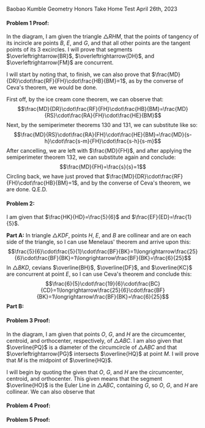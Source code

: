 Baobao Kumble
Geometry Honors Take Home Test
April 26th, 2023

#### Problem 1 Proof:
In the diagram, I am given the triangle $\triangle{RHM}$, that the points of tangency of its incircle are points $B$, $E$, and $G$, and that all other points are the tangent points of its 3 excircles. I will prove that segments $\overleftrightarrow{BR}$, $\overleftrightarrow{DH}$, and $\overleftrightarrow{FM}$ are concurrent.

I will start by noting that, to finish, we can also prove that $\frac{MD}{DR}\cdot\frac{RF}{FH}\cdot\frac{HB}{BM}=1$, as by the converse of Ceva's theorem, we would be done. 

First off, by the ice cream cone theorem, we can observe that: $$\frac{MD}{DR}\cdot\frac{RF}{FH}\cdot\frac{HB}{BM}=\frac{MD}{RS}\cdot\frac{RA}{FH}\cdot\frac{HE}{BM}$$
Next, by the semiperimeter theorems 130 and 131, we can substitute like so: $$\frac{MD}{RS}\cdot\frac{RA}{FH}\cdot\frac{HE}{BM}=\frac{MD}{s-h}\cdot\frac{s-m}{FH}\cdot\frac{s-h}{s-m}$$
After cancelling, we are left with $\frac{MD}{FH}$, and after applying the semiperimeter theorem 132, we can substitute again and conclude: $$\frac{MD}{FH}=\frac{s}{s}=1$$
Circling back, we have just proved that $\frac{MD}{DR}\cdot\frac{RF}{FH}\cdot\frac{HB}{BM}=1$, and by the converse of Ceva's theorem, we are done. Q.E.D. 

#### Problem 2:
I am given that $\frac{HK}{HD}=\frac{5}{6}$ and $\frac{EF}{ED}=\frac{1}{5}$.

**Part A:**
In triangle $\triangle{KDF}$, points $H$, $E$, and $B$ are collinear and are on each side of the triangle, so I can use Menelaus' theorem and arrive upon this: $$\frac{5}{6}\cdot\frac{5}{1}\cdot\frac{BF}{BK}=1\longrightarrow\frac{25}{6}\cdot\frac{BF}{BK}=1\longrightarrow\frac{BF}{BK}=\frac{6}{25}$$
In $\triangle{BKD}$, cevians $\overline{BH}$, $\overline{DF}$, and $\overline{KC}$ are concurrent at point $E$, so I can use Ceva's theorem and conclude this: $$\frac{6}{5}\cdot\frac{19}{6}\cdot\frac{BC}{CD}=1\longrightarrow\frac{25}{6}\cdot\frac{BF}{BK}=1\longrightarrow\frac{BF}{BK}=\frac{6}{25}$$
**Part B:**


#### Problem 3 Proof:
In the diagram, I am given that points $O$, $G$, and $H$ are the circumcenter, centroid, and orthocenter, respectively, of $\triangle{ABC}$. I am also given that $\overline{PQ}$ is a diameter of the circumcircle of $\triangle{ABC}$ and that $\overleftrightarrow{PG}$ intersects $\overline{HQ}$ at point $M$. I will prove that $M$ is the midpoint of $\overline{HQ}$.

I will begin by quoting the given that $O$, $G$, and $H$ are the circumcenter, centroid, and orthocenter. This given means that the segment $\overline{HO}$ is the Euler Line in $\triangle{ABC}$, containing $G$, so $O$, $G$, and $H$ are collinear. We can also observe that 

#### Problem 4 Proof:


#### Problem 5 Proof:

